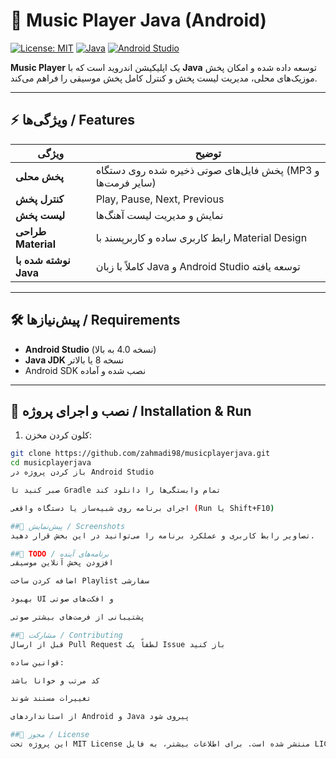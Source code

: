 # 🎵 Music Player Java (Android)

[![License: MIT](https://img.shields.io/badge/License-MIT-yellow.svg)](LICENSE)
[![Java](https://img.shields.io/badge/Language-Java-blue)](https://www.java.com/)
[![Android Studio](https://img.shields.io/badge/IDE-Android_Studio-green)](https://developer.android.com/studio)

**Music Player** یک اپلیکیشن اندروید است که با **Java** توسعه داده شده و امکان پخش موزیک‌های محلی، مدیریت لیست پخش و کنترل کامل پخش موسیقی را فراهم می‌کند.

---

## ⚡ ویژگی‌ها / Features

| ویژگی | توضیح |
|--------|-------|
| **پخش محلی** | پخش فایل‌های صوتی ذخیره شده روی دستگاه (MP3 و سایر فرمت‌ها) |
| **کنترل پخش** | Play, Pause, Next, Previous |
| **لیست پخش** | نمایش و مدیریت لیست آهنگ‌ها |
| **طراحی Material** | رابط کاربری ساده و کاربرپسند با Material Design |
| **نوشته شده با Java** | کاملاً با زبان Java و Android Studio توسعه یافته |

---

## 🛠️ پیش‌نیازها / Requirements

- **Android Studio** (نسخه 4.0 به بالا)  
- **Java JDK** نسخه 8 یا بالاتر  
- Android SDK نصب شده و آماده

---

## 🚀 نصب و اجرای پروژه / Installation & Run

1. کلون کردن مخزن:

```bash
git clone https://github.com/zahmadi98/musicplayerjava.git
cd musicplayerjava
باز کردن پروژه در Android Studio

صبر کنید تا Gradle تمام وابستگی‌ها را دانلود کند

اجرای برنامه روی شبیه‌ساز یا دستگاه واقعی (Run یا Shift+F10)

##📱 پیش‌نمایش / Screenshots
تصاویر رابط کاربری و عملکرد برنامه را می‌توانید در این بخش قرار دهید.

##📝 TODO / برنامه‌های آینده
افزودن پخش آنلاین موسیقی

اضافه کردن ساخت Playlist سفارشی

بهبود UI و افکت‌های صوتی

پشتیبانی از فرمت‌های بیشتر صوتی

##🤝 مشارکت / Contributing
قبل از ارسال Pull Request لطفاً یک Issue باز کنید

قوانین ساده:

کد مرتب و خوانا باشد

تغییرات مستند شوند

از استانداردهای Android و Java پیروی شود

##📄 مجوز / License
این پروژه تحت MIT License منتشر شده است. برای اطلاعات بیشتر، به فایل LICENSE مراجعه کنید.
